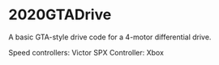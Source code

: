 # 2020GTADrive

A basic GTA-style drive code for a 4-motor differential drive.

Speed controllers:  Victor SPX
Controller:  Xbox
